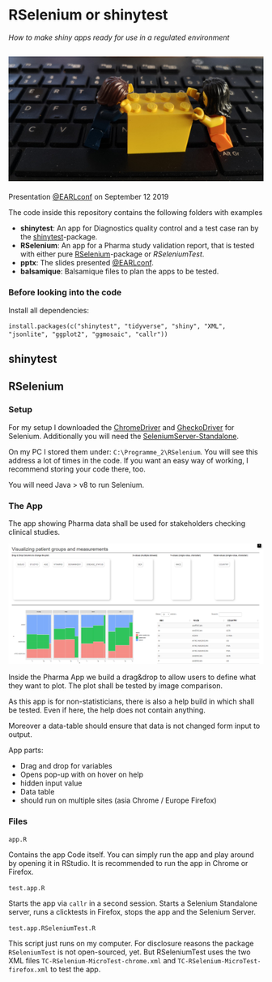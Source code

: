 # RSelenium or shinytest

*How to make shiny apps ready for use in a regulated environment*

![](pptx/photos/image_front2.jpg)
---

Presentation [@EARLconf](https://earlconf.com) on September 12 2019

The code inside this repository contains the following folders with examples

- **shinytest**: An app for Diagnostics quality control and a test case ran by the [shinytest](https://github.com/rstudio/shinytest)-package.
- **RSelenium**: An app for a Pharma study validation report, that is tested with either pure [RSelenium](https://github.com/ropensci/RSelenium)-package or *RSeleniumTest*.
- **pptx**: The slides presented [@EARLconf](https://earlconf.com).
- **balsamique**: Balsamique files to plan the apps to be tested.

### Before looking into the code

Install all dependencies:

```
install.packages(c("shinytest", "tidyverse", "shiny", "XML", "jsonlite", "ggplot2", "ggmosaic", "callr"))
```

## shinytest


## RSelenium

### Setup

For my setup I downloaded the [ChromeDriver](https://sites.google.com/a/chromium.org/chromedriver/downloads) and [GheckoDriver](https://github.com/mozilla/geckodriver/releases) for Selenium. Additionally
you will need the [SeleniumServer-Standalone](https://bit.ly/2TlkRyu).

On my PC
I stored them under: `C:\Programme_2\RSelenium`. You will see this address a lot
of times in the code. If you want an easy way of working, I recommend storing your
code there, too.

You will need Java > v8 to run Selenium.

### The App

The app showing Pharma data shall be used for stakeholders
checking clinical studies.

![](pptx/photos/app_pharma.png)

 Inside the Pharma App we build a drag&drop to allow users to define what they want to plot. The plot shall be tested by image comparison.

As this app is for non-statisticians, there is also a help build in which shall be tested. Even if here, the help does not contain anything.

Moreover a data-table should ensure that data is not changed form input to output.

App parts:

- Drag and drop for variables
- Opens pop-up with on hover on help
- hidden input value
- Data table
- should run on multiple sites (asia Chrome / Europe Firefox)

### Files

`app.R`

Contains the app Code itself. You can simply run the app and play
around by opening it in RStudio. It is recommended to run the
app in Chrome or Firefox.

`test.app.R`

Starts the app via `callr` in a second session. Starts a Selenium Standalone
server, runs a clicktests in Firefox, stops the app and the Selenium Server.

`test.app.RSeleniumTest.R`

This script just runs on my computer. For disclosure reasons the package
`RSeleniumTest` is not open-sourced, yet. But RSeleniumTest uses the
two XML files `TC-RSelenium-MicroTest-chrome.xml` and `TC-RSelenium-MicroTest-firefox.xml` to test the app.

